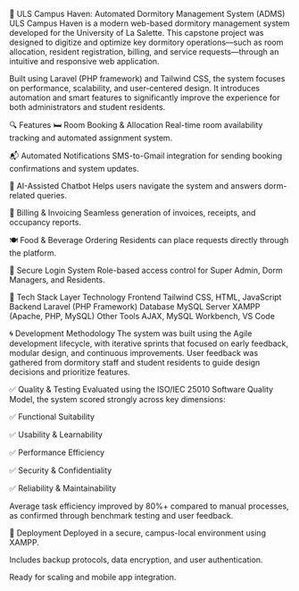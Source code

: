 🏫 ULS Campus Haven: Automated Dormitory Management System (ADMS)
ULS Campus Haven is a modern web-based dormitory management system developed for the University of La Salette. This capstone project was designed to digitize and optimize key dormitory operations—such as room allocation, resident registration, billing, and service requests—through an intuitive and responsive web application.

Built using Laravel (PHP framework) and Tailwind CSS, the system focuses on performance, scalability, and user-centered design. It introduces automation and smart features to significantly improve the experience for both administrators and student residents.

🔍 Features
🛏 Room Booking & Allocation
Real-time room availability tracking and automated assignment system.

📬 Automated Notifications
SMS-to-Gmail integration for sending booking confirmations and system updates.

🧠 AI-Assisted Chatbot
Helps users navigate the system and answers dorm-related queries.

🧾 Billing & Invoicing
Seamless generation of invoices, receipts, and occupancy reports.

🍽 Food & Beverage Ordering
Residents can place requests directly through the platform.

🔐 Secure Login System
Role-based access control for Super Admin, Dorm Managers, and Residents.

🧰 Tech Stack
Layer	Technology
Frontend	Tailwind CSS, HTML, JavaScript
Backend	Laravel (PHP Framework)
Database	MySQL
Server	XAMPP (Apache, PHP, MySQL)
Other Tools	AJAX, MySQL Workbench, VS Code

🌀 Development Methodology
The system was built using the Agile development lifecycle, with iterative sprints that focused on early feedback, modular design, and continuous improvements. User feedback was gathered from dormitory staff and student residents to guide design decisions and prioritize features.

✅ Quality & Testing
Evaluated using the ISO/IEC 25010 Software Quality Model, the system scored strongly across key dimensions:

✅ Functional Suitability

✅ Usability & Learnability

✅ Performance Efficiency

✅ Security & Confidentiality

✅ Reliability & Maintainability

Average task efficiency improved by 80%+ compared to manual processes, as confirmed through benchmark testing and user feedback.

🚀 Deployment
Deployed in a secure, campus-local environment using XAMPP.

Includes backup protocols, data encryption, and user authentication.

Ready for scaling and mobile app integration.

